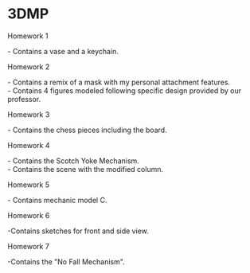 # 3DMP

<p> Homework 1 <p>
  - Contains a vase and a keychain.
<p> Homework 2 <p>
  - Contains a remix of a mask with my personal attachment features.<br/>
  - Contains 4 figures modeled following specific design provided by our professor.
<p> Homework 3 <p>
  - Contains the chess pieces including the board.
<p> Homework 4 <p>
  - Contains the Scotch Yoke Mechanism. <br/>
  - Contains the scene with the modified column. <br/>
<p> Homework 5 <p>
  - Contains mechanic model C. <br/> 
<p> Homework 6 <p>
  -Contains sketches for front and side view.
<p> Homework 7 <p>
  -Contains the "No Fall Mechanism".
